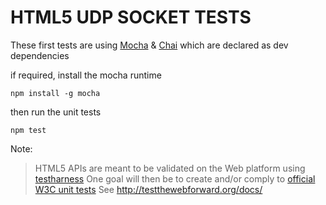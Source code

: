 HTML5 UDP SOCKET TESTS
======================

These first tests are using [Mocha](https://mochajs.org/) & [Chai](http://chaijs.com/) which are declared as dev dependencies

if required, install the mocha runtime
```shell
npm install -g mocha
```
then run the unit tests
```shell
npm test
```

Note:
> HTML5 APIs are meant to be validated on the Web platform using [testharness](https://github.com/w3c/testharness.js/)
> One goal will then be to create and/or comply to [official W3C unit tests](https://github.com/w3c/web-platform-tests)
> See http://testthewebforward.org/docs/
